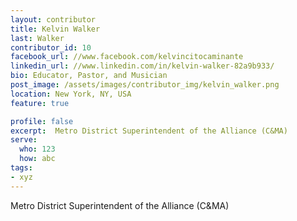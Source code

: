 ```yaml
---
layout: contributor
title: Kelvin Walker
last: Walker
contributor_id: 10
facebook_url: //www.facebook.com/kelvincitocaminante
linkedin_url: //www.linkedin.com/in/kelvin-walker-82a9b933/
bio: Educator, Pastor, and Musician
post_image: /assets/images/contributor_img/kelvin_walker.png
location: New York, NY, USA
feature: true

profile: false
excerpt:  Metro District Superintendent of the Alliance (C&MA)
serve:
  who: 123
  how: abc
tags:
- xyz
---
```


Metro District Superintendent of the Alliance (C&MA)